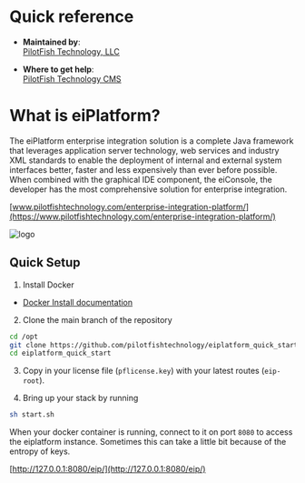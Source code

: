 # Quick reference

-	**Maintained by**:  
	[PilotFish Technology, LLC](https://www.pilotfishtechnology.com)

-	**Where to get help**:  
	[PilotFish Technology CMS](https://cms.pilotfishtechnology.com)

# What is eiPlatform?
The eiPlatform enterprise integration solution is a complete Java framework that leverages application server technology, web services and industry XML standards to enable the deployment of internal and external system interfaces better, faster and less expensively than ever before possible. When combined with the graphical IDE component, the eiConsole, the developer has the most comprehensive solution for enterprise integration.

[www.pilotfishtechnology.com/enterprise-integration-platform/](https://www.pilotfishtechnology.com/enterprise-integration-platform/)

![logo](https://www.pilotfishtechnology.com/wp-content/uploads/2015/03/pilotfish-logo.png)

## Quick Setup

1. Install Docker

- [Docker Install documentation](https://docs.docker.com/install/)

2. Clone the main branch of the repository

```bash
cd /opt
git clone https://github.com/pilotfishtechnology/eiplatform_quick_start
cd eiplatform_quick_start
```

3. Copy in your license file (`pflicense.key`) with your latest routes (`eip-root`).

4. Bring up your stack by running

```bash
sh start.sh
```


When your docker container is running, connect to it on port `8080` to access the eiplatform instance.
Sometimes this can take a little bit because of the entropy of keys.

[http://127.0.0.1:8080/eip/](http://127.0.0.1:8080/eip/)
